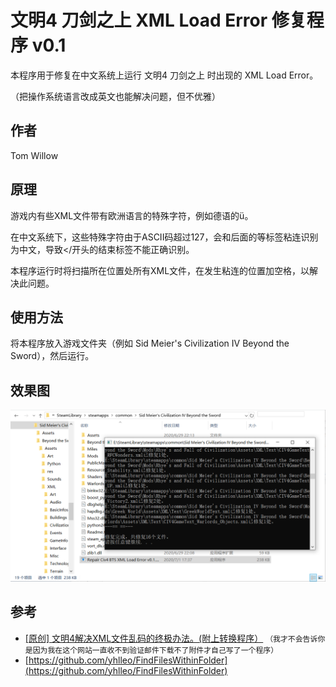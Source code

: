 # 文明4 刀剑之上 XML Load Error 修复程序 v0.1

本程序用于修复在中文系统上运行 文明4 刀剑之上 时出现的 XML Load Error。

（把操作系统语言改成英文也能解决问题，但不优雅）

## 作者
Tom Willow

## 原理

游戏内有些XML文件带有欧洲语言的特殊字符，例如德语的ü。

在中文系统下，这些特殊字符由于ASCII码超过127，会和后面的</German>等标签粘连识别为中文，导致</开头的结束标签不能正确识别。

本程序运行时将扫描所在位置处所有XML文件，在发生粘连的位置加空格，以解决此问题。

## 使用方法

将本程序放入游戏文件夹（例如 Sid Meier's Civilization IV Beyond the Sword），然后运行。

## 效果图

![](https://github.com/tomwillow/Repair-Civ4-BTS-XML-Load-Error/blob/master/build/效果.PNG)

## 参考

 - [\[原创\] 文明4解决XML文件乱码的终极办法。(附上转换程序）](http://www.civclub.net/bbs/forum.php?mod=viewthread&tid=33847)
``
（我才不会告诉你是因为我在这个网站一直收不到验证邮件下载不了附件才自己写了一个程序）
``
 - [https://github.com/yhlleo/FindFilesWithinFolder](https://github.com/yhlleo/FindFilesWithinFolder)
